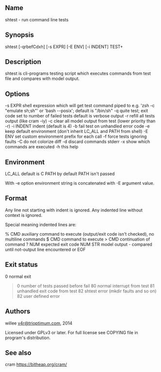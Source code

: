 Name
----
shtest - run command line tests

Synopsis
--------

shtest [-qrbefCdxh] [-s EXPR] [-E ENV] [-i INDENT] TEST+

Description
-----------

shtest is cli-programs testing script which executes commands from test file
and compares with model output.

Options
-------

-s EXPR     shell expression which will get test command piped to
            e.g. 'zsh -c "emulate sh;sh"' or 'bash --posix'; default is "/bin/sh"
-q          quite test; exit code set to number of failed tests
            default is verbose output
-r          refill all tests output (like cram -iy)
-c          clear all model output from test (lower priority than -r)
-i INDENT   indent (default is 4)
-b          fail test on unhandled error code
-e          keep default environment (don't inherit LC_ALL and PATH from shell)
-E ENV      set custom environment prefix for each call
-f          force tests ignoring faults
-C          do not colorize diff
-d          discard commands stderr
-x          show which commands are executed
-h          this help

Environment
-----------

LC_ALL  default is C
PATH    by default PATH isn't passed

With -e option environment string is concatenated with -E argument value.

Format
------

Any line not starting with indent is ignored. Any indented line without context is ignored.

Special meaning indented lines are:

<indent> % CMD  auxiliary command to execute (output/exit code isn't checked), no multiline commands
<indent> $ CMD  command to execute
<indent> > CMD  continuation of command
<indent> ? NUM  expected exit code NUM
<indent> STR    model output - compared until not-output line encountered or EOF

Exit status
-----------

0       normal exit
>0      number of tests passed before fail
80      normal interrupt from test
81      unhandled exit code from test
82      shtest error (mkdir faults and so on)
>82     user defined error

Authors
-------

willee <v4r@trioptimum.com>, 2014

Licensed under GPLv3 or later.
For full license see COPYING file in program's distribution.

See also
--------

cram https://bitheap.org/cram/


